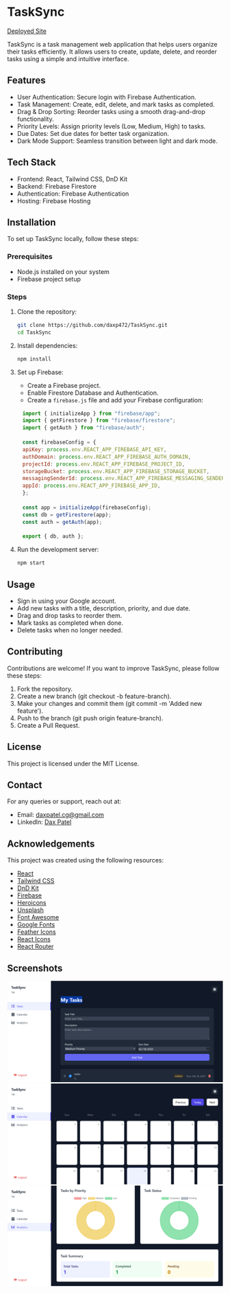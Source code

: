 # TaskSync

[Deployed Site](https://task-sync-1.netlify.app/)

TaskSync is a task management web application that helps users organize their tasks efficiently. It allows users to create, update, delete, and reorder tasks using a simple and intuitive interface.

## Features

- User Authentication: Secure login with Firebase Authentication.
- Task Management: Create, edit, delete, and mark tasks as completed.
- Drag & Drop Sorting: Reorder tasks using a smooth drag-and-drop functionality.
- Priority Levels: Assign priority levels (Low, Medium, High) to tasks.
- Due Dates: Set due dates for better task organization.
- Dark Mode Support: Seamless transition between light and dark mode.

## Tech Stack

- Frontend: React, Tailwind CSS, DnD Kit
- Backend: Firebase Firestore
- Authentication: Firebase Authentication
- Hosting: Firebase Hosting

## Installation

To set up TaskSync locally, follow these steps:

### Prerequisites

- Node.js installed on your system
- Firebase project setup

### Steps

1. Clone the repository:

   ```bash
   git clone https://github.com/daxp472/TaskSync.git
   cd TaskSync
   ```

2. Install dependencies:

   ```bash
   npm install
   ```

3. Set up Firebase:
   - Create a Firebase project.
   - Enable Firestore Database and Authentication.
   - Create a `firebase.js` file and add your Firebase configuration:


```javascript
     import { initializeApp } from "firebase/app";
     import { getFirestore } from "firebase/firestore";
     import { getAuth } from "firebase/auth";

     const firebaseConfig = {
     apiKey: process.env.REACT_APP_FIREBASE_API_KEY,
     authDomain: process.env.REACT_APP_FIREBASE_AUTH_DOMAIN,
     projectId: process.env.REACT_APP_FIREBASE_PROJECT_ID,
     storageBucket: process.env.REACT_APP_FIREBASE_STORAGE_BUCKET,
     messagingSenderId: process.env.REACT_APP_FIREBASE_MESSAGING_SENDER_ID,
     appId: process.env.REACT_APP_FIREBASE_APP_ID,
     };

     const app = initializeApp(firebaseConfig);
     const db = getFirestore(app);
     const auth = getAuth(app);

     export { db, auth };
```


4. Run the development server:
   ```bash
   npm start
   ```

## Usage

- Sign in using your Google account.
- Add new tasks with a title, description, priority, and due date.
- Drag and drop tasks to reorder them.
- Mark tasks as completed when done.
- Delete tasks when no longer needed.

## Contributing

Contributions are welcome! If you want to improve TaskSync, please follow these steps:

1. Fork the repository.
2. Create a new branch (git checkout -b feature-branch).
3. Make your changes and commit them (git commit -m 'Added new feature').
4. Push to the branch (git push origin feature-branch).
5. Create a Pull Request.

## License

This project is licensed under the MIT License.

## Contact

For any queries or support, reach out at:

- Email: daxpatel.cg@gmail.com
- LinkedIn: [Dax Patel](https://www.linkedin.com/in/dax-cg/)

## Acknowledgements

This project was created using the following resources:

- [React](https://reactjs.org/)
- [Tailwind CSS](https://tailwindcss.com/)
- [DnD Kit](https://dndkit.com/)
- [Firebase](https://firebase.google.com/)
- [Heroicons](https://heroicons.com/)
- [Unsplash](https://unsplash.com/)
- [Font Awesome](https://fontawesome.com/)
- [Google Fonts](https://fonts.google.com/)
- [Feather Icons](https://feathericons.com/)
- [React Icons](https://react-icons.github.io/react-icons/)
- [React Router](https://reactrouter.com/)

## Screenshots

[![TaskSync Screenshot 1](./src/assets/img-1.png)](https://github.com/daxp472/TaskSync/blob/main/src/assets/img-1.png)
[![TaskSync Screenshot 2](./src/assets/img-2.png)](https://github.com/daxp472/TaskSync/blob/main/src/assets/img-2.png)
[![TaskSync Screenshot 3](./src/assets/img-3.png)](https://github.com/daxp472/TaskSync/blob/main/src/assets/img-3.png)

```

```
